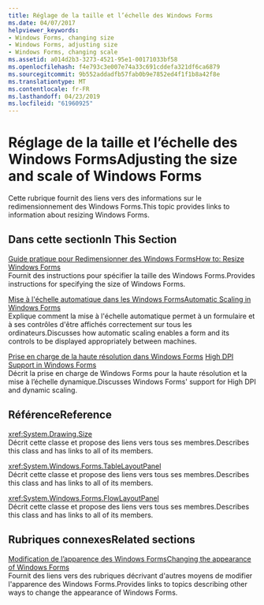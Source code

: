```yaml
---
title: Réglage de la taille et l’échelle des Windows Forms
ms.date: 04/07/2017
helpviewer_keywords:
- Windows Forms, changing size
- Windows Forms, adjusting size
- Windows Forms, changing scale
ms.assetid: a014d2b3-3273-4521-95e1-00171033bf58
ms.openlocfilehash: f4e793c3e007e74a33c691cddefa321df6ca6879
ms.sourcegitcommit: 9b552addadfb57fab0b9e7852ed4f1f1b8a42f8e
ms.translationtype: MT
ms.contentlocale: fr-FR
ms.lasthandoff: 04/23/2019
ms.locfileid: "61960925"
---
```

# <a name="adjusting-the-size-and-scale-of-windows-forms"></a><span data-ttu-id="bc199-102">Réglage de la taille et l’échelle des Windows Forms</span><span class="sxs-lookup"><span data-stu-id="bc199-102">Adjusting the size and scale of Windows Forms</span></span>
<span data-ttu-id="bc199-103">Cette rubrique fournit des liens vers des informations sur le redimensionnement des Windows Forms.</span><span class="sxs-lookup"><span data-stu-id="bc199-103">This topic provides links to information about resizing Windows Forms.</span></span>  
  
## <a name="in-this-section"></a><span data-ttu-id="bc199-104">Dans cette section</span><span class="sxs-lookup"><span data-stu-id="bc199-104">In This Section</span></span>  
 [<span data-ttu-id="bc199-105">Guide pratique pour Redimensionner des Windows Forms</span><span class="sxs-lookup"><span data-stu-id="bc199-105">How to: Resize Windows Forms</span></span>](~/docs/framework/winforms/how-to-resize-windows-forms.md)  
 <span data-ttu-id="bc199-106">Fournit des instructions pour spécifier la taille des Windows Forms.</span><span class="sxs-lookup"><span data-stu-id="bc199-106">Provides instructions for specifying the size of Windows Forms.</span></span>  
  
 [<span data-ttu-id="bc199-107">Mise à l'échelle automatique dans les Windows Forms</span><span class="sxs-lookup"><span data-stu-id="bc199-107">Automatic Scaling in Windows Forms</span></span>](~/docs/framework/winforms/automatic-scaling-in-windows-forms.md)  
 <span data-ttu-id="bc199-108">Explique comment la mise à l'échelle automatique permet à un formulaire et à ses contrôles d'être affichés correctement sur tous les ordinateurs.</span><span class="sxs-lookup"><span data-stu-id="bc199-108">Discusses how automatic scaling enables a form and its controls to be displayed appropriately between machines.</span></span>  
  
 <span data-ttu-id="bc199-109">[Prise en charge de la haute résolution dans Windows Forms](high-dpi-support-in-windows-forms.md)  </span><span class="sxs-lookup"><span data-stu-id="bc199-109">[High DPI Support in Windows Forms](high-dpi-support-in-windows-forms.md)  </span></span>  
 <span data-ttu-id="bc199-110">Décrit la prise en charge de Windows Forms pour la haute résolution et la mise à l’échelle dynamique.</span><span class="sxs-lookup"><span data-stu-id="bc199-110">Discusses Windows Forms' support for High DPI and dynamic scaling.</span></span> 
  
## <a name="reference"></a><span data-ttu-id="bc199-111">Référence</span><span class="sxs-lookup"><span data-stu-id="bc199-111">Reference</span></span>  
 <xref:System.Drawing.Size>  
 <span data-ttu-id="bc199-112">Décrit cette classe et propose des liens vers tous ses membres.</span><span class="sxs-lookup"><span data-stu-id="bc199-112">Describes this class and has links to all of its members.</span></span>  
  
 <xref:System.Windows.Forms.TableLayoutPanel>  
 <span data-ttu-id="bc199-113">Décrit cette classe et propose des liens vers tous ses membres.</span><span class="sxs-lookup"><span data-stu-id="bc199-113">Describes this class and has links to all of its members.</span></span>  
  
 <xref:System.Windows.Forms.FlowLayoutPanel>  
 <span data-ttu-id="bc199-114">Décrit cette classe et propose des liens vers tous ses membres.</span><span class="sxs-lookup"><span data-stu-id="bc199-114">Describes this class and has links to all of its members.</span></span>  
  
## <a name="related-sections"></a><span data-ttu-id="bc199-115">Rubriques connexes</span><span class="sxs-lookup"><span data-stu-id="bc199-115">Related sections</span></span>  
 [<span data-ttu-id="bc199-116">Modification de l’apparence des Windows Forms</span><span class="sxs-lookup"><span data-stu-id="bc199-116">Changing the appearance of Windows Forms</span></span>](~/docs/framework/winforms/changing-the-appearance-of-windows-forms.md)  
 <span data-ttu-id="bc199-117">Fournit des liens vers des rubriques décrivant d'autres moyens de modifier l'apparence des Windows Forms.</span><span class="sxs-lookup"><span data-stu-id="bc199-117">Provides links to topics describing other ways to change the appearance of Windows Forms.</span></span>
